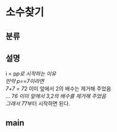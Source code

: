 # 소수찾기

## 분류


## 설명
i = p*p로 시작하는 이유<br>
만약 p==7이라면<br>
7+7 = 7*2 이미 앞에서 2의 배수는 제거해 주었음<br>
... 7*6 이미 앞에서 3,2의 배수를 제거해 주었음<br>
그래서 7*7부터 시작하면 된다.<br>

## main
